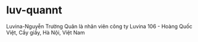 # luv-quannt
Luvina-Nguyễn Trường Quân
là nhân viên công ty Luvina 106 - Hoàng Quốc Việt, Cầy giấy, Hà Nội, Việt Nam
